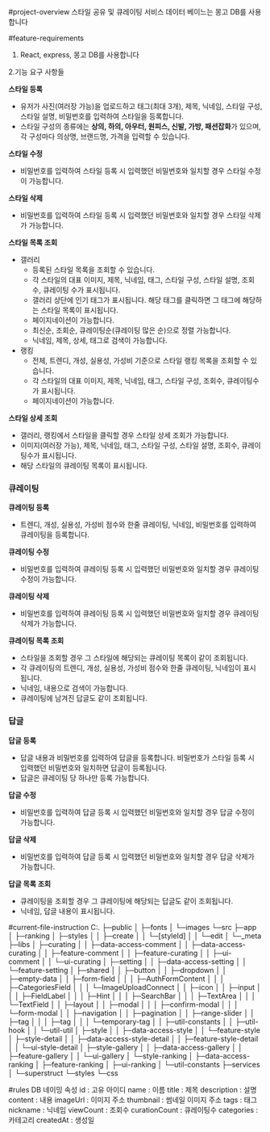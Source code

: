 #project-overview
스타일 공유 및 큐레이팅 서비스 데이터 베이느는 몽고 DB를 사용합니다

#feature-requirements

1. React, express, 몽고 DB를 사용합니다

2.기능 요구 사항들

**스타일 등록**

- 유저가 사진(여러장 가능)을 업로드하고 태그(최대 3개), 제목, 닉네임, 스타일 구성, 스타일 설명, 비밀번호를 입력하여 스타일을 등록합니다.
- 스타일 구성의 종류에는 **상의, 하의, 아우터, 원피스, 신발, 가방, 패션잡화**가 있으며, 각 구성마다 의상명, 브랜드명, 가격을 입력할 수 있습니다.

**스타일 수정**

- 비밀번호를 입력하여 스타일 등록 시 입력했던 비밀번호와 일치할 경우 스타일 수정이 가능합니다.

**스타일 삭제**

- 비밀번호를 입력하여 스타일 등록 시 입력했던 비밀번호와 일치할 경우 스타일 삭제가 가능합니다.

**스타일 목록 조회**

- 갤러리
    - 등록된 스타일 목록을 조회할 수 있습니다.
    - 각 스타일의 대표 이미지, 제목, 닉네임, 태그, 스타일 구성, 스타일 설명, 조회수, 큐레이팅 수가 표시됩니다.
    - 갤러리 상단에 인기 태그가 표시됩니다. 해당 태그를 클릭하면 그 태그에 해당하는 스타일 목록이 표시됩니다.
    - 페이지네이션이 가능합니다.
    - 최신순, 조회순, 큐레이팅순(큐레이팅 많은 순)으로 정렬 가능합니다.
    - 닉네임, 제목, 상세, 태그로 검색이 가능합니다.
- 랭킹
    - 전체, 트렌디, 개성, 실용성, 가성비 기준으로 스타일 랭킹 목록을 조회할 수 있습니다.
    - 각 스타일의 대표 이미지, 제목, 닉네임, 태그, 스타일 구성, 조회수, 큐레이팅수가 표시됩니다.
    - 페이지네이션이 가능합니다.

**스타일 상세 조회**

- 갤러리, 랭킹에서 스타일을 클릭할 경우 스타일 상세 조회가 가능합니다.
- 이미지(여러장 가능), 제목, 닉네임, 태그, 스타일 구성, 스타일 설명, 조회수, 큐레이팅수가 표시됩니다.
- 해당 스타일의 큐레이팅 목록이 표시됩니다.

### 큐레이팅

**큐레이팅 등록**

- 트렌디, 개성, 실용성, 가성비 점수와 한줄 큐레이팅, 닉네임, 비밀번호를 입력하여 큐레이팅을 등록합니다.

**큐레이팅 수정**

- 비밀번호를 입력하여 큐레이팅 등록 시 입력했던 비밀번호와 일치할 경우 큐레이팅 수정이 가능합니다.

**큐레이팅 삭제**

- 비밀번호를 입력하여 큐레이팅 등록 시 입력했던 비밀번호와 일치할 경우 큐레이팅 삭제가 가능합니다.

**큐레이팅 목록 조회**

- 스타일을 조회할 경우 그 스타일에 해당되는 큐레이팅 목록이 같이 조회됩니다.
- 각 큐레이팅의 트렌디, 개성, 실용성, 가성비 점수와 한줄 큐레이팅, 닉네임이 표시됩니다.
- 닉네임, 내용으로 검색이 가능합니다.
- 큐레이팅에 남겨진 답글도 같이 조회됩니다.

### 답글

**답글 등록**

- 답글 내용과 비밀번호를 입력하여 답글을 등록합니다. 비밀번호가 스타일 등록 시 입력했던 비밀번호와 일치하면 답글이 등록됩니다.
- 답글은 큐레이팅 당 하나만 등록 가능합니다.

**답글 수정**

- 비밀번호를 입력하여 답글 등록 시 입력했던 비밀번호와 일치할 경우 답글 수정이 가능합니다.

**답글 삭제**

- 비밀번호를 입력하여 답글 등록 시 입력했던 비밀번호와 일치할 경우 답글 삭제가 가능합니다.

**답글 목록 조회**

- 큐레이팅을 조회할 경우 그 큐레이팅에 해당되는 답글도 같이 조회됩니다.
- 닉네임, 답글 내용이 표시됩니다.

#current-file-instruction
C:.
├─public
│  ├─fonts
│  └─images
└─src
    ├─app
    │  ├─ranking
    │  ├─styles
    │  │  ├─create
    │  │  └─[styleId]
    │  │      └─edit
    │  └─_meta
    ├─libs
    │  ├─curating
    │  │  ├─data-access-comment
    │  │  ├─data-access-curating
    │  │  ├─feature-comment
    │  │  ├─feature-curating
    │  │  ├─ui-comment
    │  │  └─ui-curating
    │  ├─setting
    │  │  ├─data-access-setting
    │  │  └─feature-setting
    │  ├─shared
    │  │  ├─button
    │  │  ├─dropdown
    │  │  ├─empty-data
    │  │  ├─form-field
    │  │  │  ├─AuthFormContent
    │  │  │  ├─CategoriesField
    │  │  │  └─ImageUploadConnect
    │  │  ├─icon
    │  │  ├─input
    │  │  │  ├─FieldLabel
    │  │  │  ├─Hint
    │  │  │  ├─SearchBar
    │  │  │  ├─TextArea
    │  │  │  └─TextField
    │  │  ├─layout
    │  │  ├─modal
    │  │  │  ├─confirm-modal
    │  │  │  └─form-modal
    │  │  ├─navigation
    │  │  ├─pagination
    │  │  ├─range-slider
    │  │  ├─tag
    │  │  │  ├─tag
    │  │  │  └─temporary-tag
    │  │  ├─util-constants
    │  │  ├─util-hook
    │  │  └─util-util
    │  ├─style
    │  │  ├─data-access-style
    │  │  └─feature-style
    │  ├─style-detail
    │  │  ├─data-access-style-detail
    │  │  ├─feature-style-detail
    │  │  └─ui-style-detail
    │  ├─style-gallery
    │  │  ├─data-access-gallery
    │  │  ├─feature-gallery
    │  │  └─ui-gallery
    │  └─style-ranking
    │      ├─data-access-ranking
    │      ├─feature-ranking
    │      ├─ui-ranking
    │      └─util-constants
    ├─services
    │  └─superstruct
    └─styles
        └─css

#rules
DB 네이밍 속성
id : 고유 아이디
name : 이름
title : 제목
description : 설명
content : 내용
imageUrl : 이미지 주소
thumbnail : 썸네일 이미지 주소
tags : 태그
nickname : 닉네임
viewCount : 조회수
curationCount : 큐레이팅수
categories : 카테고리
createdAt : 생성일

